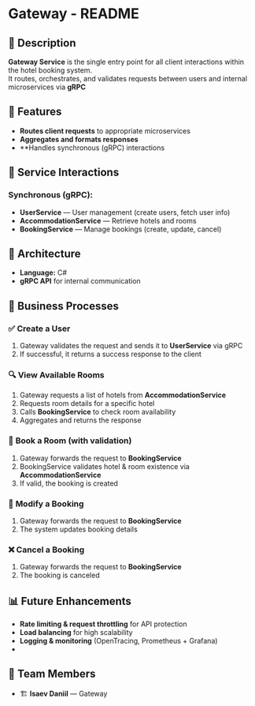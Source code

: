 # Gateway - README  

## 📌 Description  
**Gateway Service** is the single entry point for all client interactions within the hotel booking system.  
It routes, orchestrates, and validates requests between users and internal microservices via **gRPC**

## 🚀 Features  
- **Routes client requests** to appropriate microservices  
- **Aggregates and formats responses**  
- **Handles synchronous (gRPC) interactions

## 🔗 Service Interactions  
### Synchronous (gRPC):  
- **UserService** — User management (create users, fetch user info)  
- **AccommodationService** — Retrieve hotels and rooms  
- **BookingService** — Manage bookings (create, update, cancel)  

## 🔧 Architecture  
- **Language:** C#
- **gRPC API** for internal communication  

## 📜 Business Processes  

### ✅ **Create a User**  
1. Gateway validates the request and sends it to **UserService** via gRPC  
2. If successful, it returns a success response to the client  

### 🔍 **View Available Rooms**  
1. Gateway requests a list of hotels from **AccommodationService**  
2. Requests room details for a specific hotel  
3. Calls **BookingService** to check room availability  
4. Aggregates and returns the response  

### 🏨 **Book a Room (with validation)**  
1. Gateway forwards the request to **BookingService**  
2. BookingService validates hotel & room existence via **AccommodationService**  
3. If valid, the booking is created  

### 🔄 **Modify a Booking**  
1. Gateway forwards the request to **BookingService**  
2. The system updates booking details  

### ❌ **Cancel a Booking**  
1. Gateway forwards the request to **BookingService**  
2. The booking is canceled  

## 📊 Future Enhancements  
- **Rate limiting & request throttling** for API protection  
- **Load balancing** for high scalability  
- **Logging & monitoring** (OpenTracing, Prometheus + Grafana)
- 
## 👥 Team Members  
- 🏗 **Isaev Daniil** — Gateway  

